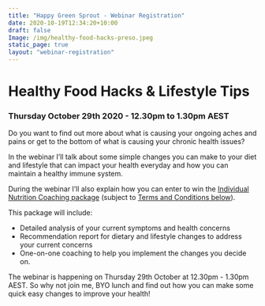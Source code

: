 ```yaml
---
title: "Happy Green Sprout - Webinar Registration"
date: 2020-10-19T12:34:20+10:00
draft: false
Image: /img/healthy-food-hacks-preso.jpeg
static_page: true
layout: "webinar-registration"
---
```


# Healthy Food Hacks & Lifestyle Tips

### Thursday October 29th 2020 - 12.30pm to 1.30pm AEST


Do you want to find out more about what is causing your ongoing aches and pains or get to the bottom of what is causing your chronic health issues?

In the webinar I’ll talk about some simple changes you can make to your diet 
and lifestyle that can impact your health everyday and how you can maintain a
 healthy immune system. 
 
During the webinar I’ll also explain how you can 
 enter to win the [Individual Nutrition Coaching package](/services#indiv-packages)
 (subject to [Terms and Conditions below](#termsandconditions)).
 
This package will include:

* Detailed analysis of your current symptoms and health concerns
* Recommendation report for dietary and lifestyle changes to address your 
current concerns
* One-on-one coaching to help you implement the changes you decide on. 

The webinar is happening on Thursday 29th October at 12.30pm - 1.30pm AEST. So 
why not join me, BYO lunch and find out how you can make some quick easy changes to improve your health!




